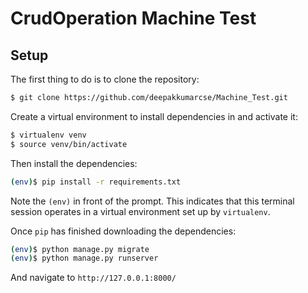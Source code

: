 # CrudOperation Machine Test

## Setup

The first thing to do is to clone the repository:

```sh
$ git clone https://github.com/deepakkumarcse/Machine_Test.git
```

Create a virtual environment to install dependencies in and activate it:

```sh
$ virtualenv venv
$ source venv/bin/activate
```

Then install the dependencies:

```sh
(env)$ pip install -r requirements.txt
```


Note the `(env)` in front of the prompt. This indicates that this terminal
session operates in a virtual environment set up by `virtualenv`.

Once `pip` has finished downloading the dependencies:
```sh
(env)$ python manage.py migrate
(env)$ python manage.py runserver
```
And navigate to `http://127.0.0.1:8000/`
